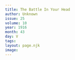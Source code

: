 ```yaml
---
title: The Battle In Your Head
author: Unknown
issue: 25
volume: 10
year: 1916
month: 43
day: V
tags:
layout: page.njk
image:
---
```

